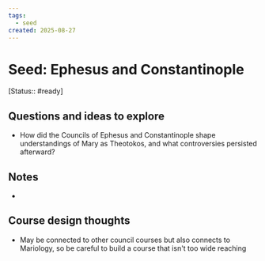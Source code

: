 ```yaml
---
tags:
  - seed
created: 2025-08-27
---
```

# Seed: Ephesus and Constantinople
[Status:: #ready]

## Questions and ideas to explore
- How did the Councils of Ephesus and Constantinople shape understandings of Mary as Theotokos, and what controversies persisted afterward?

## Notes
- 

## Course design thoughts
- May be connected to other council courses but also connects to Mariology, so be careful to build a course that isn't too wide reaching